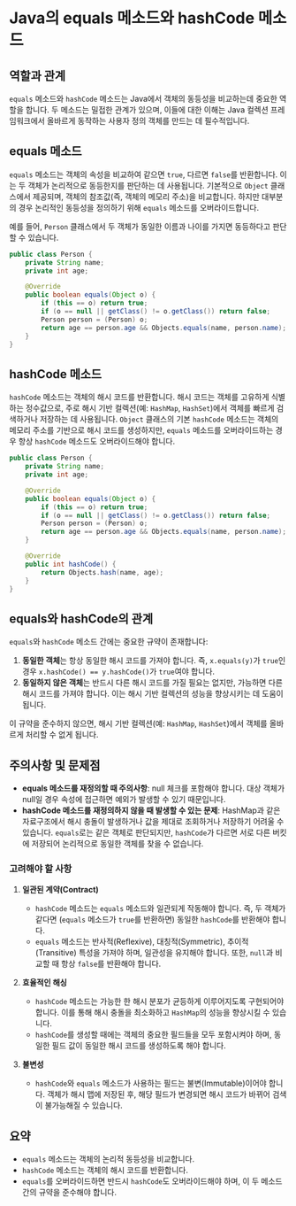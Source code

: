 # Java의 equals 메소드와 hashCode 메소드

## 역할과 관계

`equals` 메소드와 `hashCode` 메소드는 Java에서 객체의 동등성을 비교하는데 중요한 역할을 합니다. 두 메소드는 밀접한 관계가 있으며, 이들에 대한 이해는 Java 컬렉션 프레임워크에서 올바르게 동작하는 사용자 정의 객체를 만드는 데 필수적입니다.

## equals 메소드

`equals` 메소드는 객체의 속성을 비교하여 같으면 `true`, 다르면 `false`를 반환합니다. 이는 두 객체가 논리적으로 동등한지를 판단하는 데 사용됩니다. 기본적으로 `Object` 클래스에서 제공되며, 객체의 참조값(즉, 객체의 메모리 주소)을 비교합니다. 하지만 대부분의 경우 논리적인 동등성을 정의하기 위해 `equals` 메소드를 오버라이드합니다.

예를 들어, `Person` 클래스에서 두 객체가 동일한 이름과 나이를 가지면 동등하다고 판단할 수 있습니다.

```java
public class Person {
    private String name;
    private int age;

    @Override
    public boolean equals(Object o) {
        if (this == o) return true;
        if (o == null || getClass() != o.getClass()) return false;
        Person person = (Person) o;
        return age == person.age && Objects.equals(name, person.name);
    }
}
```

## hashCode 메소드

`hashCode` 메소드는 객체의 해시 코드를 반환합니다. 해시 코드는 객체를 고유하게 식별하는 정수값으로, 주로 해시 기반 컬렉션(예: `HashMap`, `HashSet`)에서 객체를 빠르게 검색하거나 저장하는 데 사용됩니다. `Object` 클래스의 기본 `hashCode` 메소드는 객체의 메모리 주소를 기반으로 해시 코드를 생성하지만, `equals` 메소드를 오버라이드하는 경우 항상 `hashCode` 메소드도 오버라이드해야 합니다.

```java
public class Person {
    private String name;
    private int age;

    @Override
    public boolean equals(Object o) {
        if (this == o) return true;
        if (o == null || getClass() != o.getClass()) return false;
        Person person = (Person) o;
        return age == person.age && Objects.equals(name, person.name);
    }

    @Override
    public int hashCode() {
        return Objects.hash(name, age);
    }
}
```

## equals와 hashCode의 관계

`equals`와 `hashCode` 메소드 간에는 중요한 규약이 존재합니다:

1. **동일한 객체**는 항상 동일한 해시 코드를 가져야 합니다. 즉, `x.equals(y)`가 `true`인 경우 `x.hashCode() == y.hashCode()`가 `true`여야 합니다.
2. **동일하지 않은 객체**는 반드시 다른 해시 코드를 가질 필요는 없지만, 가능하면 다른 해시 코드를 가져야 합니다. 이는 해시 기반 컬렉션의 성능을 향상시키는 데 도움이 됩니다.

이 규약을 준수하지 않으면, 해시 기반 컬렉션(예: `HashMap`, `HashSet`)에서 객체를 올바르게 처리할 수 없게 됩니다.

## 주의사항 및 문제점

- **equals 메소드를 재정의할 때 주의사항**: null 체크를 포함해야 합니다. 대상 객체가 null일 경우 속성에 접근하면 예외가 발생할 수 있기 때문입니다.
- **hashCode 메소드를 재정의하지 않을 때 발생할 수 있는 문제**: HashMap과 같은 자료구조에서 해시 충돌이 발생하거나 값을 제대로 조회하거나 저장하기 어려울 수 있습니다. `equals`로는 같은 객체로 판단되지만, `hashCode`가 다르면 서로 다른 버킷에 저장되어 논리적으로 동일한 객체를 찾을 수 없습니다.

### 고려해야 할 사항

1. **일관된 계약(Contract)**
    - `hashCode` 메소드는 `equals` 메소드와 일관되게 작동해야 합니다. 즉, 두 객체가 같다면 (`equals` 메소드가 `true`를 반환하면) 동일한 `hashCode`를 반환해야 합니다.
    - `equals` 메소드는 반사적(Reflexive), 대칭적(Symmetric), 추이적(Transitive) 특성을 가져야 하며, 일관성을 유지해야 합니다. 또한, `null`과 비교할 때 항상 `false`를 반환해야 합니다.

2. **효율적인 해싱**
    - `hashCode` 메소드는 가능한 한 해시 분포가 균등하게 이루어지도록 구현되어야 합니다. 이를 통해 해시 충돌을 최소화하고 `HashMap`의 성능을 향상시킬 수 있습니다.
    - `hashCode`를 생성할 때에는 객체의 중요한 필드들을 모두 포함시켜야 하며, 동일한 필드 값이 동일한 해시 코드를 생성하도록 해야 합니다.

3. **불변성**
    - `hashCode`와 `equals` 메소드가 사용하는 필드는 불변(Immutable)이어야 합니다. 객체가 해시 맵에 저장된 후, 해당 필드가 변경되면 해시 코드가 바뀌어 검색이 불가능해질 수 있습니다.

## 요약

- `equals` 메소드는 객체의 논리적 동등성을 비교합니다.
- `hashCode` 메소드는 객체의 해시 코드를 반환합니다.
- `equals`를 오버라이드하면 반드시 `hashCode`도 오버라이드해야 하며, 이 두 메소드 간의 규약을 준수해야 합니다.